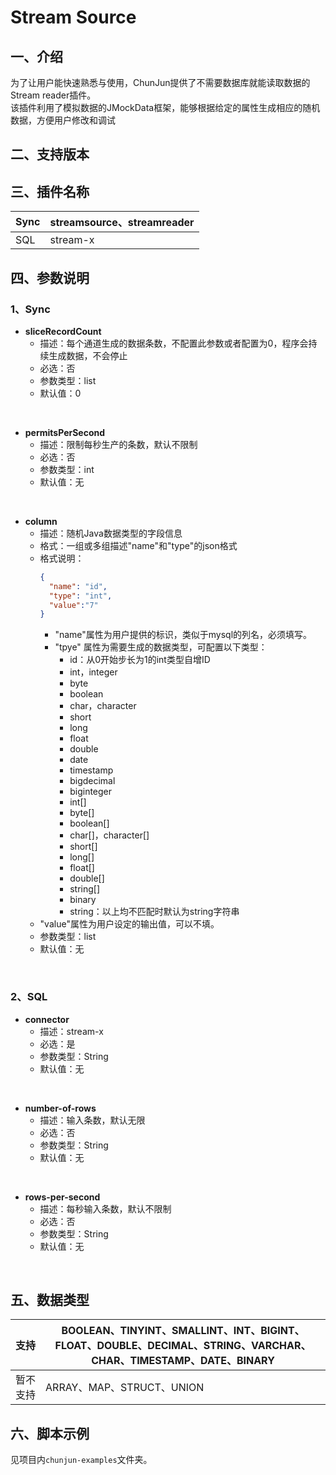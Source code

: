 # Stream Source

## 一、介绍
为了让用户能快速熟悉与使用，ChunJun提供了不需要数据库就能读取数据的Stream reader插件。<br />该插件利用了模拟数据的JMockData框架，能够根据给定的属性生成相应的随机数据，方便用户修改和调试

## 二、支持版本



## 三、插件名称
| Sync | streamsource、streamreader |
| --- | --- |
| SQL | stream-x |


## 四、参数说明
### 1、Sync
- **sliceRecordCount**
  - 描述：每个通道生成的数据条数，不配置此参数或者配置为0，程序会持续生成数据，不会停止
  - 必选：否
  - 参数类型：list
  - 默认值：0
<br />

- **permitsPerSecond**
  - 描述：限制每秒生产的条数，默认不限制
  - 必选：否
  - 参数类型：int
  - 默认值：无
<br />

- **column**
  - 描述：随机Java数据类型的字段信息
  - 格式：一组或多组描述"name"和"type"的json格式
  - 格式说明：
    ```json
    {
      "name": "id",
      "type": "int",
      "value":"7"
    }
    ```
    - "name"属性为用户提供的标识，类似于mysql的列名，必须填写。
    - "tpye" 属性为需要生成的数据类型，可配置以下类型：
      - id：从0开始步长为1的int类型自增ID
      - int，integer
      - byte
      - boolean
      - char，character
      - short
      - long
      - float
      - double
      - date
      - timestamp
      - bigdecimal
      - biginteger
      - int[]
      - byte[]
      - boolean[]
      - char[]，character[]
      - short[]
      - long[]
      - float[]
      - double[]
      - string[]
      - binary
      - string：以上均不匹配时默认为string字符串
  - "value"属性为用户设定的输出值，可以不填。
  - 参数类型：list
  - 默认值：无
<br />

### 2、SQL
- **connector**
  - 描述：stream-x
  - 必选：是
  - 参数类型：String
  - 默认值：无
<br />

- **number-of-rows**
  - 描述：输入条数，默认无限
  - 必选：否
  - 参数类型：String
  - 默认值：无
<br />

- **rows-per-second**
  - 描述：每秒输入条数，默认不限制
  - 必选：否
  - 参数类型：String
  - 默认值：无
<br />

## 五、数据类型
| 支持 | BOOLEAN、TINYINT、SMALLINT、INT、BIGINT、FLOAT、DOUBLE、DECIMAL、STRING、VARCHAR、CHAR、TIMESTAMP、DATE、BINARY |
| --- | --- |
| 暂不支持 | ARRAY、MAP、STRUCT、UNION |


## 六、脚本示例
见项目内`chunjun-examples`文件夹。
